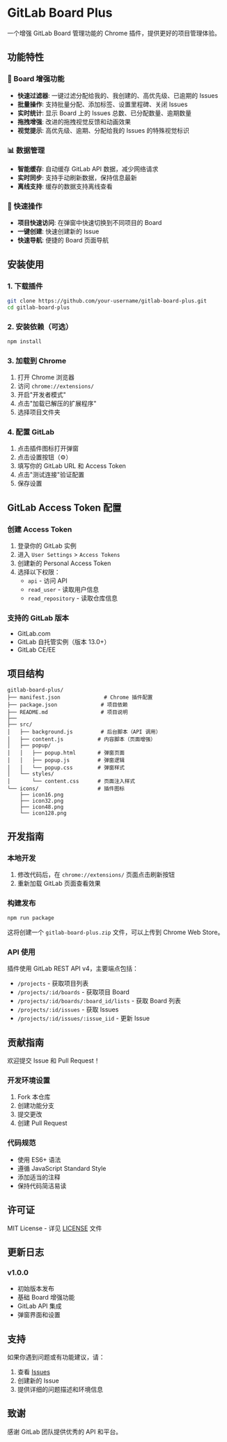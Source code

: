 # GitLab Board Plus

一个增强 GitLab Board 管理功能的 Chrome 插件，提供更好的项目管理体验。

## 功能特性

### 🚀 Board 增强功能
- **快速过滤器**: 一键过滤分配给我的、我创建的、高优先级、已逾期的 Issues
- **批量操作**: 支持批量分配、添加标签、设置里程碑、关闭 Issues
- **实时统计**: 显示 Board 上的 Issues 总数、已分配数量、逾期数量
- **拖拽增强**: 改进的拖拽视觉反馈和动画效果
- **视觉提示**: 高优先级、逾期、分配给我的 Issues 的特殊视觉标识

### 📊 数据管理
- **智能缓存**: 自动缓存 GitLab API 数据，减少网络请求
- **实时同步**: 支持手动刷新数据，保持信息最新
- **离线支持**: 缓存的数据支持离线查看

### 🎯 快速操作
- **项目快速访问**: 在弹窗中快速切换到不同项目的 Board
- **一键创建**: 快速创建新的 Issue
- **快速导航**: 便捷的 Board 页面导航

## 安装使用

### 1. 下载插件
```bash
git clone https://github.com/your-username/gitlab-board-plus.git
cd gitlab-board-plus
```

### 2. 安装依赖（可选）
```bash
npm install
```

### 3. 加载到 Chrome
1. 打开 Chrome 浏览器
2. 访问 `chrome://extensions/`
3. 开启"开发者模式"
4. 点击"加载已解压的扩展程序"
5. 选择项目文件夹

### 4. 配置 GitLab
1. 点击插件图标打开弹窗
2. 点击设置按钮（⚙️）
3. 填写你的 GitLab URL 和 Access Token
4. 点击"测试连接"验证配置
5. 保存设置

## GitLab Access Token 配置

### 创建 Access Token
1. 登录你的 GitLab 实例
2. 进入 `User Settings` > `Access Tokens`
3. 创建新的 Personal Access Token
4. 选择以下权限：
   - `api` - 访问 API
   - `read_user` - 读取用户信息
   - `read_repository` - 读取仓库信息

### 支持的 GitLab 版本
- GitLab.com
- GitLab 自托管实例（版本 13.0+）
- GitLab CE/EE

## 项目结构

```
gitlab-board-plus/
├── manifest.json              # Chrome 插件配置
├── package.json              # 项目依赖
├── README.md                 # 项目说明
├── 
├── src/
│   ├── background.js         # 后台脚本（API 调用）
│   ├── content.js           # 内容脚本（页面增强）
│   ├── popup/
│   │   ├── popup.html       # 弹窗页面
│   │   ├── popup.js         # 弹窗逻辑
│   │   └── popup.css        # 弹窗样式
│   └── styles/
│       └── content.css      # 页面注入样式
└── icons/                   # 插件图标
    ├── icon16.png
    ├── icon32.png
    ├── icon48.png
    └── icon128.png
```

## 开发指南

### 本地开发
1. 修改代码后，在 `chrome://extensions/` 页面点击刷新按钮
2. 重新加载 GitLab 页面查看效果

### 构建发布
```bash
npm run package
```
这将创建一个 `gitlab-board-plus.zip` 文件，可以上传到 Chrome Web Store。

### API 使用
插件使用 GitLab REST API v4，主要端点包括：
- `/projects` - 获取项目列表
- `/projects/:id/boards` - 获取项目 Board
- `/projects/:id/boards/:board_id/lists` - 获取 Board 列表
- `/projects/:id/issues` - 获取 Issues
- `/projects/:id/issues/:issue_iid` - 更新 Issue

## 贡献指南

欢迎提交 Issue 和 Pull Request！

### 开发环境设置
1. Fork 本仓库
2. 创建功能分支
3. 提交更改
4. 创建 Pull Request

### 代码规范
- 使用 ES6+ 语法
- 遵循 JavaScript Standard Style
- 添加适当的注释
- 保持代码简洁易读

## 许可证

MIT License - 详见 [LICENSE](LICENSE) 文件

## 更新日志

### v1.0.0
- 初始版本发布
- 基础 Board 增强功能
- GitLab API 集成
- 弹窗界面和设置

## 支持

如果你遇到问题或有功能建议，请：
1. 查看 [Issues](https://github.com/your-username/gitlab-board-plus/issues)
2. 创建新的 Issue
3. 提供详细的问题描述和环境信息

## 致谢

感谢 GitLab 团队提供优秀的 API 和平台。 